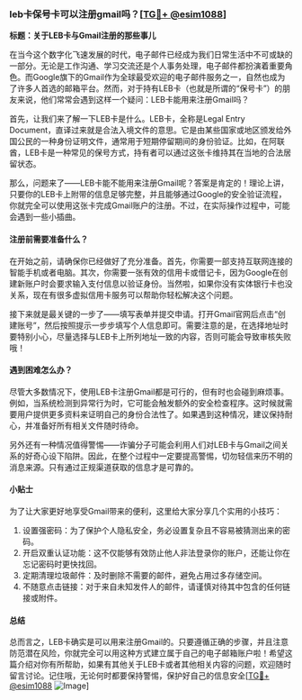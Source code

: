### leb卡保号卡可以注册gmail吗？[[TG💪+ @esim1088](https://t.me/s/esim1088)]

**标题：关于LEB卡与Gmail注册的那些事儿**

在当今这个数字化飞速发展的时代，电子邮件已经成为我们日常生活中不可或缺的一部分。无论是工作沟通、学习交流还是个人事务处理，电子邮件都扮演着重要角色。而Google旗下的Gmail作为全球最受欢迎的电子邮件服务之一，自然也成为了许多人首选的邮箱平台。然而，对于持有LEB卡（也就是所谓的“保号卡”）的朋友来说，他们常常会遇到这样一个疑问：LEB卡能用来注册Gmail吗？

首先，让我们来了解一下LEB卡是什么。LEB卡，全称是Legal Entry Document，直译过来就是合法入境文件的意思。它是由某些国家或地区颁发给外国公民的一种身份证明文件，通常用于短期停留期间的身份验证。比如，在阿联酋，LEB卡是一种常见的保号方式，持有者可以通过这张卡维持其在当地的合法居留状态。

那么，问题来了——LEB卡能不能用来注册Gmail呢？答案是肯定的！理论上讲，只要你的LEB卡上附带的信息足够完整，并且能够通过Google的安全验证流程，你就完全可以使用这张卡完成Gmail账户的注册。不过，在实际操作过程中，可能会遇到一些小插曲。

#### 注册前需要准备什么？

在开始之前，请确保你已经做好了充分准备。首先，你需要一部支持互联网连接的智能手机或者电脑。其次，你需要一张有效的信用卡或借记卡，因为Google在创建新账户时会要求输入支付信息以验证身份。当然啦，如果你没有实体银行卡也没关系，现在有很多虚拟信用卡服务可以帮助你轻松解决这个问题。

接下来就是最关键的一步了——填写表单并提交申请。打开Gmail官网后点击“创建账号”，然后按照提示一步步填写个人信息即可。需要注意的是，在选择地址时要特别小心，尽量选择与LEB卡上所列地址一致的内容，否则可能会导致审核失败哦！

#### 遇到困难怎么办？

尽管大多数情况下，使用LEB卡注册Gmail都是可行的，但有时也会碰到麻烦事。例如，当系统检测到异常行为时，它可能会触发额外的安全检查程序。这时候就需要用户提供更多资料来证明自己的身份合法性了。如果遇到这种情况，建议保持耐心，并准备好所有相关文件随时待命。

另外还有一种情况值得警惕——诈骗分子可能会利用人们对LEB卡与Gmail之间关系的好奇心设下陷阱。因此，在整个过程中一定要提高警惕，切勿轻信来历不明的消息来源。只有通过正规渠道获取的信息才是可靠的。

#### 小贴士

为了让大家更好地享受Gmail带来的便利，这里给大家分享几个实用的小技巧：

1. 设置强密码：为了保护个人隐私安全，务必设置复杂且不容易被猜测出来的密码。
2. 开启双重认证功能：这不仅能够有效防止他人非法登录你的账户，还能让你在忘记密码时更快找回。
3. 定期清理垃圾邮件：及时删除不需要的邮件，避免占用过多存储空间。
4. 不随意点击链接：对于来自未知发件人的邮件，请谨慎对待其中包含的任何链接或附件。

#### 总结

总而言之，LEB卡确实是可以用来注册Gmail的。只要遵循正确的步骤，并且注意防范潜在风险，你就完全可以用这种方式建立属于自己的电子邮箱账户啦！希望这篇介绍对你有所帮助，如果有其他关于LEB卡或者其他相关内容的问题，欢迎随时留言讨论。记住哦，无论何时都要保持警惕，保护好自己的信息安全[[TG💪+ @esim1088](https://t.me/s/esim1088) ![Image](https://i.postimg.cc/4NQfJmqS/Snipaste-2025-05-13-00-14-12.png)]